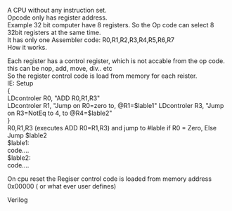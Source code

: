 A CPU without any instruction set.     
Opcode only has register address.     
Example 32 bit computer have 8 registers. So the Op code can select 8 32bit registers at the same time.     
It has only one Assembler code: R0,R1,R2,R3,R4,R5,R6,R7     
How it works.
     
Each register has a control register, which is not accable from the op code. this can be nop, add, move, div.. etc     
So the register control code is load from memory for each reister.  
IE:  Setup     
     {     
     LDcontroler R0, "ADD R0,R1,R3"          
     LDcontroler R1, "Jump on R0=zero to, @R1=$lable1"          
     LDcontroler R3, "Jump on R3=NotEq to 4, to @R4=$lable2"          
     }     
     R0,R1,R3 (executes ADD R0=R1,R3) and jump to #lable if R0 = Zero, Else Jump $lable2               
$lable1:  
    code....      
$lable2:          
    code....     
    
On cpu reset the Regiser control code is loaded from memory address 0x00000 ( or what ever user defines) 
 
Verilog      


